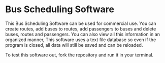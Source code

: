 # Bus Scheduling Software

This Bus Scheduling Software can be used for commercial use. You can create routes, add buses to routes, add passengers to buses and delete buses, routes and passengers. You can also view all this information in an organized manner, This software uses a text file database so even if the program is closed, all data will still be saved and can be reloaded.

To test this software out, fork the repository and run it in your terminal.
